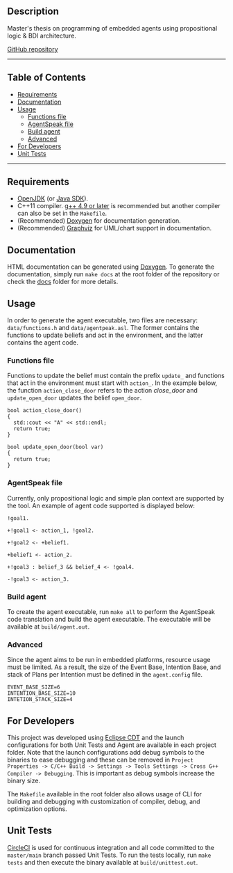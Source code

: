 ## Description

Master's thesis on programming of embedded agents using propositional logic & BDI architecture.

[GitHub repository](http://github.com/matuzalemmuller/embedded-bdi)


----

## Table of Contents

- [Requirements](#requirements)
- [Documentation](#documentation)
- [Usage](#usage)
  * [Functions file](#functions-file)
  * [AgentSpeak file](#agentspeak-file)
  * [Build agent](#build-agent)
  * [Advanced](#advanced)
- [For Developers](#for-developers)
- [Unit Tests](#unit-tests)

----

## Requirements
* [OpenJDK](https://openjdk.java.net/) (or [Java SDK](https://www.oracle.com/java/technologies/javase-downloads.html)).
* C++11 compiler. [g++ 4.9 or later](https://gcc.gnu.org/gcc-4.9/changes.html) is recommended but another compiler can also be set in the `Makefile`.
* (Recommended) [Doxygen](https://www.doxygen.nl/index.html) for documentation generation.
* (Recommended) [Graphviz](https://graphviz.org/) for UML/chart support in documentation.

## Documentation

HTML documentation can be generated using [Doxygen](https://www.doxygen.nl/download.html). To generate the documentation, simply run `make docs` at the root folder of the repository or check the [docs](docs/) folder for more details.

## Usage

In order to generate the agent executable, two files are necessary: `data/functions.h` and `data/agentpeak.asl`. The former contains the functions to update beliefs and act in the environment, and the latter contains the agent code.

### Functions file

Functions to update the belief must contain the prefix `update_` and functions that act in the environment must start with `action_`. In the example below, the function `action_close_door` refers to the action *close_door* and `update_open_door` updates the belief `open_door`.

```
bool action_close_door()
{
  std::cout << "A" << std::endl;
  return true;
}

bool update_open_door(bool var)
{
  return true;
}
```

### AgentSpeak file

Currently, only propositional logic and simple plan context are supported by the tool. An example of agent code supported is displayed below:

```
!goal1.

+!goal1 <- action_1, !goal2.

+!goal2 <- +belief1.

+belief1 <- action_2.

+!goal3 : belief_3 && belief_4 <- !goal4.

-!goal3 <- action_3.
```

### Build agent

To create the agent executable, run `make all` to perform the AgentSpeak code translation and build the agent executable. The executable will be available at `build/agent.out`.

### Advanced

Since the agent aims to be run in embedded platforms, resource usage must be limited. As a result, the size of the Event Base, Intention Base, and stack of Plans per Intention must be defined in the `agent.config` file.

```
EVENT_BASE_SIZE=6
INTENTION_BASE_SIZE=10
INTETION_STACK_SIZE=4
```

## For Developers

This project was developed using [Eclipse CDT](https://www.eclipse.org/cdt/) and the launch configurations for both Unit Tests and Agent are available in each project folder. Note that the launch configurations add debug symbols to the binaries to ease debugging and these can be removed in `Project Properties -> C/C++ Build -> Settings -> Tools Settings -> Cross G++ Compiler -> Debugging`. This is important as debug symbols increase the binary size.

The `Makefile` available in the root folder also allows usage of CLI for building and debugging with customization of compiler, debug, and optimization options.

## Unit Tests

[CircleCI](https://circleci.com/) is used for continuous integration and all code committed to the `master/main` branch passed Unit Tests. To run the tests locally, run `make tests` and then execute the binary available at `build/unittest.out`.